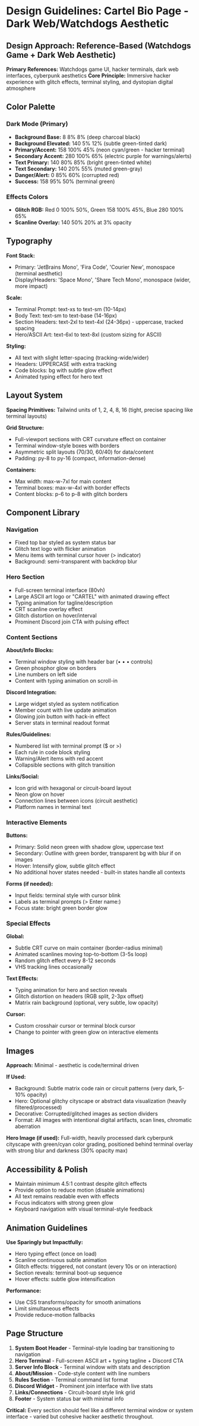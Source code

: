 # Design Guidelines: Cartel Bio Page - Dark Web/Watchdogs Aesthetic

## Design Approach: Reference-Based (Watchdogs Game + Dark Web Aesthetic)

**Primary References:** Watchdogs game UI, hacker terminals, dark web interfaces, cyberpunk aesthetics
**Core Principle:** Immersive hacker experience with glitch effects, terminal styling, and dystopian digital atmosphere

## Color Palette

### Dark Mode (Primary)
- **Background Base:** 8 8% 8% (deep charcoal black)
- **Background Elevated:** 140 5% 12% (subtle green-tinted dark)
- **Primary/Accent:** 158 100% 45% (neon cyan/green - hacker terminal)
- **Secondary Accent:** 280 100% 65% (electric purple for warnings/alerts)
- **Text Primary:** 140 80% 85% (bright green-tinted white)
- **Text Secondary:** 140 20% 55% (muted green-gray)
- **Danger/Alert:** 0 85% 60% (corrupted red)
- **Success:** 158 95% 50% (terminal green)

### Effects Colors
- **Glitch RGB:** Red 0 100% 50%, Green 158 100% 45%, Blue 280 100% 65%
- **Scanline Overlay:** 140 50% 20% at 3% opacity

## Typography

**Font Stack:**
- Primary: 'JetBrains Mono', 'Fira Code', 'Courier New', monospace (terminal aesthetic)
- Display/Headers: 'Space Mono', 'Share Tech Mono', monospace (wider, more impact)

**Scale:**
- Terminal Prompt: text-xs to text-sm (10-14px)
- Body Text: text-sm to text-base (14-16px)
- Section Headers: text-2xl to text-4xl (24-36px) - uppercase, tracked spacing
- Hero/ASCII Art: text-6xl to text-8xl (custom sizing for ASCII)

**Styling:**
- All text with slight letter-spacing (tracking-wide/wider)
- Headers: UPPERCASE with extra tracking
- Code blocks: bg with subtle glow effect
- Animated typing effect for hero text

## Layout System

**Spacing Primitives:** Tailwind units of 1, 2, 4, 8, 16 (tight, precise spacing like terminal layouts)

**Grid Structure:**
- Full-viewport sections with CRT curvature effect on container
- Terminal window-style boxes with borders
- Asymmetric split layouts (70/30, 60/40) for data/content
- Padding: py-8 to py-16 (compact, information-dense)

**Containers:**
- Max width: max-w-7xl for main content
- Terminal boxes: max-w-4xl with border effects
- Content blocks: p-6 to p-8 with glitch borders

## Component Library

### Navigation
- Fixed top bar styled as system status bar
- Glitch text logo with flicker animation
- Menu items with terminal cursor hover (> indicator)
- Background: semi-transparent with backdrop blur

### Hero Section
- Full-screen terminal interface (80vh)
- Large ASCII art logo or "CARTEL" with animated drawing effect
- Typing animation for tagline/description
- CRT scanline overlay effect
- Glitch distortion on hover/interval
- Prominent Discord join CTA with pulsing effect

### Content Sections

**About/Info Blocks:**
- Terminal window styling with header bar (• • • controls)
- Green phosphor glow on borders
- Line numbers on left side
- Content with typing animation on scroll-in

**Discord Integration:**
- Large widget styled as system notification
- Member count with live update animation
- Glowing join button with hack-in effect
- Server stats in terminal readout format

**Rules/Guidelines:**
- Numbered list with terminal prompt ($ or >)
- Each rule in code block styling
- Warning/Alert items with red accent
- Collapsible sections with glitch transition

**Links/Social:**
- Icon grid with hexagonal or circuit-board layout
- Neon glow on hover
- Connection lines between icons (circuit aesthetic)
- Platform names in terminal text

### Interactive Elements

**Buttons:**
- Primary: Solid neon green with shadow glow, uppercase text
- Secondary: Outline with green border, transparent bg with blur if on images
- Hover: Intensify glow, subtle glitch effect
- No additional hover states needed - built-in states handle all contexts

**Forms (if needed):**
- Input fields: terminal style with cursor blink
- Labels as terminal prompts (> Enter name:)
- Focus state: bright green border glow

### Special Effects

**Global:**
- Subtle CRT curve on main container (border-radius minimal)
- Animated scanlines moving top-to-bottom (3-5s loop)
- Random glitch effect every 8-12 seconds
- VHS tracking lines occasionally

**Text Effects:**
- Typing animation for hero and section reveals
- Glitch distortion on headers (RGB split, 2-3px offset)
- Matrix rain background (optional, very subtle, low opacity)

**Cursor:**
- Custom crosshair cursor or terminal block cursor
- Change to pointer with green glow on interactive elements

## Images

**Approach:** Minimal - aesthetic is code/terminal driven

**If Used:**
- Background: Subtle matrix code rain or circuit patterns (very dark, 5-10% opacity)
- Hero: Optional glitchy cityscape or abstract data visualization (heavily filtered/processed)
- Decorative: Corrupted/glitched images as section dividers
- Format: All images with intentional digital artifacts, scan lines, chromatic aberration

**Hero Image (if used):** Full-width, heavily processed dark cyberpunk cityscape with green/cyan color grading, positioned behind terminal overlay with strong blur and darkness (30% opacity max)

## Accessibility & Polish

- Maintain minimum 4.5:1 contrast despite glitch effects
- Provide option to reduce motion (disable animations)
- All text remains readable even with effects
- Focus indicators with strong green glow
- Keyboard navigation with visual terminal-style feedback

## Animation Guidelines

**Use Sparingly but Impactfully:**
- Hero typing effect (once on load)
- Scanline continuous subtle animation
- Glitch effects: triggered, not constant (every 10s or on interaction)
- Section reveals: terminal boot-up sequence
- Hover effects: subtle glow intensification

**Performance:**
- Use CSS transforms/opacity for smooth animations
- Limit simultaneous effects
- Provide reduce-motion fallbacks

## Page Structure

1. **System Boot Header** - Terminal-style loading bar transitioning to navigation
2. **Hero Terminal** - Full-screen ASCII art + typing tagline + Discord CTA
3. **Server Info Block** - Terminal window with stats and description
4. **About/Mission** - Code-style content with line numbers
5. **Rules Section** - Terminal command list format
6. **Discord Widget** - Prominent join interface with live stats
7. **Links/Connections** - Circuit-board style link grid
8. **Footer** - System status bar with minimal info

**Critical:** Every section should feel like a different terminal window or system interface - varied but cohesive hacker aesthetic throughout.